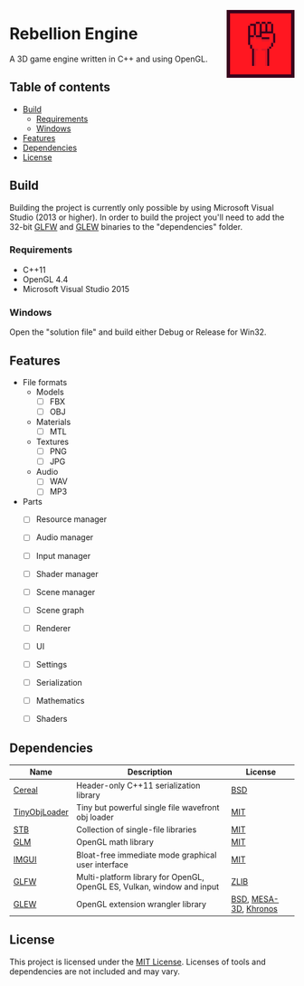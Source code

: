 <a href="https://github.com/Codestones/Rebellion-Engine"><img src="Logo.png" align="right" width="120" height="120" alt="Rebellion" title="Rebellion"></a>

# Rebellion Engine
A 3D game engine written in C++ and using OpenGL.

## Table of contents

- [Build](#build)
    - [Requirements](#requirements)
    - [Windows](#windows)
- [Features](#features)
- [Dependencies](#dependencies)
- [License](#license)

## Build
Building the project is currently only possible by using Microsoft Visual Studio (2013 or higher).
In order to build the project you'll need to add the 32-bit [GLFW](http://www.glfw.org/download.html) and [GLEW](http://glew.sourceforge.net/) binaries to the "dependencies" folder.

### Requirements

* C++11
* OpenGL 4.4
* Microsoft Visual Studio 2015

### Windows
Open the "solution file" and build either Debug or Release for Win32.

## Features
* File formats
    * Models
        * [ ] FBX
        * [ ] OBJ
    * Materials
        * [ ] MTL
    * Textures
        * [ ] PNG
        * [ ] JPG
    * Audio
        * [ ] WAV
        * [ ] MP3
 * Parts
    * [ ] Resource manager
    * [ ] Audio manager
    * [ ] Input manager
    * [ ] Shader manager
    * [ ] Scene manager
    * [ ] Scene graph
    * [ ] Renderer
    * [ ] UI
    * [ ] Settings
    * [ ] Serialization
    * [ ] Mathematics
    * [ ] Shaders
    
    

## Dependencies
Name | Description | License
------------ | ------------- | -------------
[Cereal](https://github.com/USCiLab/cereal) | Header-only C++11 serialization library | [BSD](https://opensource.org/licenses/BSD-3-Clause)
[TinyObjLoader](https://github.com/syoyo/tinyobjloader) | Tiny but powerful single file wavefront obj loader | [MIT](https://github.com/syoyo/tinyobjloader/blob/master/LICENSE)
[STB](https://github.com/nothings/stb) | Collection of single-file libraries | [MIT](https://opensource.org/licenses/MIT)
[GLM](https://github.com/g-truc/glm) | OpenGL math library | [MIT](https://github.com/g-truc/glm/blob/master/manual.md#section0)
[IMGUI](https://github.com/ocornut/imgui) | Bloat-free immediate mode graphical user interface | [MIT](https://github.com/ocornut/imgui/blob/master/LICENSE.txt)
[GLFW](https://github.com/glfw/glfw) | Multi-platform library for OpenGL, OpenGL ES, Vulkan, window and input | [ZLIB](https://github.com/glfw/glfw/blob/master/LICENSE.md)
[GLEW](https://github.com/nigels-com/glew) | OpenGL extension wrangler library | [BSD](https://github.com/nigels-com/glew/blob/master/LICENSE.txt), [MESA-3D](http://glew.sourceforge.net/mesa.txt), [Khronos](http://glew.sourceforge.net/khronos.txt)

## License
This project is licensed under the [MIT License](https://github.com/Codestones/Rebellion-Engine/blob/master/LICENSE.md).
Licenses of tools and dependencies are not included and may vary.
